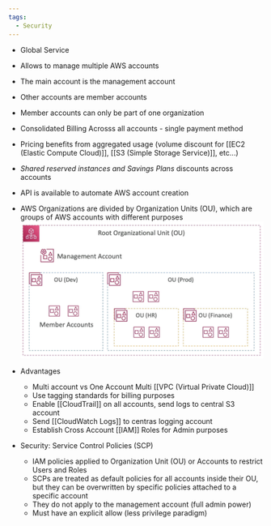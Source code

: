 ```yaml
---
tags:
  - Security
---
```

- Global Service
- Allows to manage multiple AWS accounts 
- The main account is the management account
- Other accounts are member accounts
- Member accounts can only be part of one organization
- Consolidated Billing Acrosss all accounts - single payment method
- Pricing benefits from aggregated usage (volume discount for [[EC2 (Elastic Compute Cloud)]], [[S3 (Simple Storage Service)]], etc...)
- _Shared reserved instances and Savings Plans_ discounts across accounts
- API is available to automate AWS account creation
- AWS Organizations are divided by Organization Units (OU), which are groups of AWS accounts with different purposes
![aws_organizations.png](./Images/aws_organizations.png)

- Advantages
	- Multi account vs One Account Multi [[VPC (Virtual Private Cloud)]]
	- Use tagging standards for billing purposes
	- Enable [[CloudTrail]] on all accounts, send logs to central S3 account
	- Send [[CloudWatch Logs]] to centras logging account
	- Establish Cross Account [[IAM]] Roles for Admin purposes
- Security: Service Control Policies (SCP)
	- IAM policies applied to Organization Unit (OU) or Accounts to restrict Users and Roles
	- SCPs are treated as default policies for all accounts inside their OU, but they can be overwritten by specific policies attached to a specific account
	- They do not apply to the management account (full admin power)
	- Must have an explicit allow (less privilege paradigm)